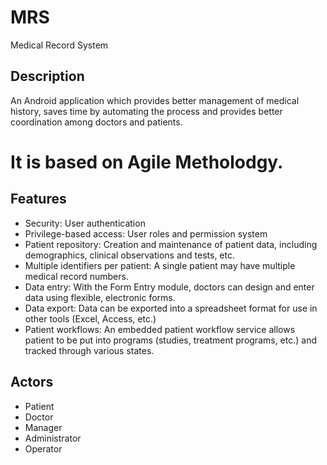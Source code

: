 # MRS
Medical Record System

Description
-----------
An Android application which provides better management of medical history, saves time by automating the 
process and provides better coordination among doctors and patients. 

# It is based on Agile Metholodgy.

## Features
+ Security: User authentication
+ Privilege-based access: User roles and permission system
+ Patient repository: Creation and maintenance of patient data, including demographics, clinical observations and tests, etc.
+ Multiple identifiers per patient: A single patient may have multiple medical record numbers.
+ Data entry: With the Form Entry module, doctors can design and enter data using flexible, electronic forms. 
+ Data export: Data can be exported into a spreadsheet format for use in other tools (Excel, Access, etc.)
+ Patient workflows: An embedded patient workflow service allows patient to be put into programs (studies, treatment programs, etc.) 
and tracked through various states.

## Actors
+ Patient
+ Doctor
+ Manager
+ Administrator
+ Operator
